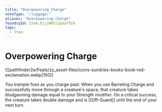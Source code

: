 ```yaml
---
title: "Overpowering Charge"
noteType: ":luggage:"
aliases: "Overpowering Charge"
foundryId: Item.EzjjMH5i3pXafTLR
tags:
  - Item
---
```


# Overpowering Charge
![[pathfinder2e/Feats/zz_asset-files/icons-sundries-books-book-red-exclamation.webp|150]]

You trample foes as you charge past. When you use Barreling Charge and successfully move through a creature's space, that creature takes bludgeoning damage equal to your Strength modifier. On a critical success, the creature takes double damage and is [[Off-Guard]] until the end of your next turn.

